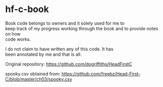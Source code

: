 # hf-c-book
Book code belongs to owners and it solely used for me to  
keep track of my progress working through the book and to provide notes on how  
code works.

I do not claim to have written any of this code. It has  
been annotated by me and that is all.

Original repository: https://github.com/dogriffiths/HeadFirstC

spooky.csv obtained from: https://github.com/freebz/Head-First-C/blob/master/ch03/spooky.csv
